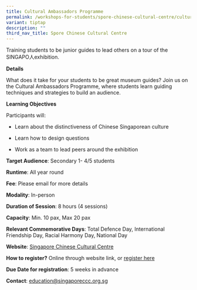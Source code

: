 ```yaml
---
title: Cultural Ambassadors Programme
permalink: /workshops-for-students/spore-chinese-cultural-centre/cultural-ambassadors-programme/
variant: tiptap
description: ""
third_nav_title: Spore Chinese Cultural Centre
---
```

<p>Training students to be junior guides to lead others on a tour of the SINGAPO人exhibition.</p><p><strong>Details</strong></p><p>What does it take for your students to be great museum guides? Join us on the Cultural Ambassadors Programme, where students learn guiding techniques and strategies to build an audience.</p><p><strong>Learning Objectives</strong></p><p>Participants will:</p><ul data-tight="true" class="tight"><li><p>Learn about the distinctiveness of Chinese Singaporean culture</p></li><li><p>Learn how to design questions</p></li><li><p>Work as a team to lead peers around the exhibition</p></li></ul><p><strong>Target Audience</strong>: Secondary 1- 4/5 students</p><p><strong>Runtime</strong>: All year round</p><p><strong>Fee</strong>: Please email for more details</p><p><strong>Modality</strong>: In-person</p><p><strong>Duration of Session</strong>: 8 hours (4 sessions)</p><p><strong>Capacity</strong>: Min. 10 pax, Max 20 pax</p><p><strong>Relevant Commemorative Days</strong>: Total Defence Day, International Friendship Day, Racial Harmony Day, National Day</p><p><strong>Website</strong>: <a href="https://singaporeccc.org.sg/group-visits/#for-schools" rel="noopener noreferrer nofollow" target="_blank">Singapore Chinese Cultural Centre</a></p><p><strong>How to register?</strong> Online through website link, or <a href="https://www.bookmuseums.nhb.gov.sg/" rel="noopener noreferrer nofollow" target="_blank">register here</a></p><p><strong>Due Date for registration</strong>: 5 weeks in advance</p><p><strong>Contact</strong>: <a href="education@singaporeccc.org.sg" rel="noopener noreferrer nofollow" target="_blank">education@singaporeccc.org.sg</a></p>